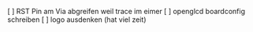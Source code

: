 [ ] RST Pin am Via abgreifen weil trace im eimer
[ ] openglcd boardconfig schreiben
[ ] logo ausdenken (hat viel zeit)
